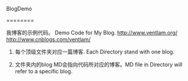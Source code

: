 BlogDemo

========

我博客的示例代码。 Demo Code for My Blog.  http://www.ventlam.org/ http://www.cnblogs.com/ventlam/

1.  每个顶级文件夹对应一篇博客. Each Directory stand with one blog.

2.  文件夹内的blog MD会指向代码所对应的博客。MD file in Directory will refer to a specific blog.



